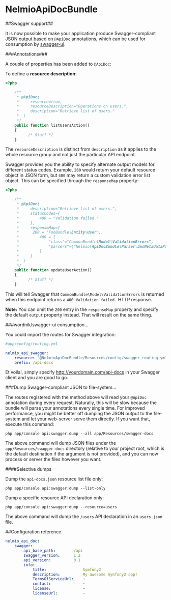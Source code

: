 NelmioApiDocBundle
===================

##Swagger support##

It is now possible to make your application produce Swagger-compliant JSON output based on `@ApiDoc` annotations, which can be used for consumption by [swagger-ui](https://github.com/wordnik/swagger-ui).

###Annotations###

A couple of properties has been added to `@ApiDoc`:

To define a __resource description__:

```php
<?php

	/**
     * @ApiDoc(
     *     resource=true,
     *     resourceDescription="Operations on users.",
     *     description="Retrieve list of users."
     *  )
     */
	public function listUsersAction()
    {
          /* Stuff */
    }

```

The `resourceDescription` is distinct from `description` as it applies to the whole resource group and not just the particular API endpoint.

Swagger provides you the ability to specify alternate output models for different status codes. Example, `200` would return your default resource object in JSON form, but `400` may return a custom validation error list object. This can be specified through the `responseMap` property:

```php
<?php

	/**
     * @ApiDoc(
     *     description="Retrieve list of users.",
     *     statusCodes={
     *         400 = "Validation failed."
     *     },
     *     responseMap={
     *     	200 = "FooBundle\Entity\User",
     *         400 = {
     *             "class"="CommonBundle\Model\ValidationErrors",
     *             "parsers"={"Nelmio\ApiDocBundle\Parser\JmsMetadataParser"}
     *         }
     *     }
     *  )
     */
	public function updateUserAction()
    {
          /* Stuff */
    }

```

This will tell Swagger that `CommonBundle\Model\ValidationErrors` is returned when this endpoint returns a `400 Validation failed.` HTTP response.

__Note:__ You can omit the `200` entry in the `responseMap` property and specify the default `output` property instead. That will result on the same thing.

###wordnik/swagger-ui consumption...

You could import the routes for Swagger integration:

```yml
#app/config/routing.yml

nelmio_api_swagger:
    resource: "@NelmioApiDocBundle/Resources/config/swagger_routing.yml"
    prefix: /api-docs
```

Et voila!, simply specify http://yourdomain.com/api-docs in your Swagger client and you are good to go.

###Dump Swagger-compliant JSON to file-system...

The routes registered with the method above will read your `@ApiDoc` annotation during every request. Naturally, this will be slow because the bundle will parse your annotations every single time. For improved performance, you might be better off dumping the JSON output to the file-system and let your web-server serve them directly. If you want that, execute this command:

```
php app/console api:swagger:dump --all app/Resources/swagger-docs
```

The above command will dump JSON files under the `app/Resources/swagger-docs` directory (relative to your project root, which is the default destination if the argument is not provided), and you can now process or server the files however you want.

####Selective dumps

Dump the `api-docs.json` resource list file only:
```
php app/console api:swagger:dump --list-only
```

Dump a specific resource API declaration only:
```
php app/console api:swagger:dump --resource=users
```
The above command will dump the `/users` API declaration in an `users.json` file.

##Configuration reference

```yml
nelmio_api_doc:
	swagger:
        api_base_path:        /api
        swagger_version:      1.2
        api_version:          0.1
        info:
            title:                Symfony2
            description:          My awesome Symfony2 app!
            TermsOfServiceUrl:    ~
            contact:              ~
            license:              ~
            licenseUrl:           ~
```
